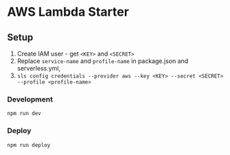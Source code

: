 # AWS Lambda Starter

## Setup

1. Create IAM user - get `<KEY>` and `<SECRET>`
2. Replace `service-name` and `profile-name` in package.json and serverless.yml,
4. `sls config credentials --provider aws --key <KEY> --secret <SECRET> --profile <profile-name>`

### Development
`npm run dev`

### Deploy
`npm run deploy`